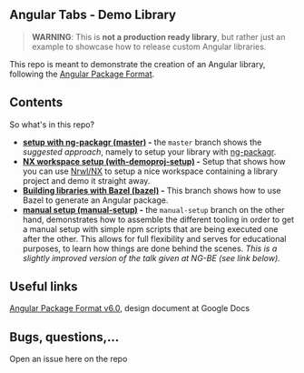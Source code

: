 ## Angular Tabs - Demo Library

> **WARNING**: This is **not a production ready library**, but rather just an example
> to showcase how to release custom Angular libraries.

This repo is meant to demonstrate the creation of an Angular library, following the [Angular Package Format](https://docs.google.com/document/d/1CZC2rcpxffTDfRDs6p1cfbmKNLA6x5O-NtkJglDaBVs/preview).

## Contents

So what's in this repo?

* **[setup with ng-packagr (master)](https://github.com/juristr/ngx-tabs-libdemo) -** the `master` branch shows the _suggested approach_, namely to setup your library with [ng-packagr](https://github.com/dherges/ng-packagr).
* **[NX workspace setup (with-demoproj-setup)](https://github.com/juristr/ngx-tabs-libdemo/tree/with-demoproj-setup) -** Setup that shows how you can use [Nrwl/NX](https://nrwl.io/nx) to setup a nice workspace containing a library project and demo it straight away.
* **[Building libraries with Bazel (bazel)](https://github.com/juristr/ngx-tabs-libdemo/tree/bazel) -** This branch shows how to use Bazel to generate an Angular package.
* **[manual setup (manual-setup)](https://github.com/juristr/ngx-tabs-libdemo/tree/manual-setup) -** the `manual-setup` branch on the other hand, demonstrates how to assemble the different tooling in order to get a manual setup with simple npm scripts that are being executed one after the other. This allows for full flexibility and serves for educational purposes, to learn how things are done behind the scenes. _This is a slightly improved version of the talk given at NG-BE (see link below)._

## Useful links

[Angular Package Format v6.0](https://goo.gl/4wRtRG), design document at Google Docs

## Bugs, questions,...

Open an issue here on the repo
